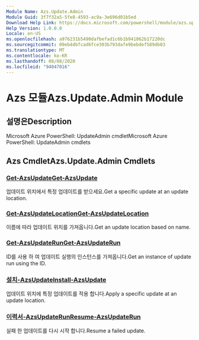 ```yaml
---
Module Name: Azs.Update.Admin
Module Guid: 3f7f32a5-5fe8-4593-ac9a-3e696d01b5ed
Download Help Link: https://docs.microsoft.com/powershell/module/azs.update.admin
Help Version: 1.0.0.0
Locale: en-US
ms.openlocfilehash: a976231b5490dafbefad1c6b1b941062b17220dc
ms.sourcegitcommit: 09eb4dbfcad6fce303b793dafe9bebdef589db03
ms.translationtype: MT
ms.contentlocale: ko-KR
ms.lasthandoff: 08/08/2020
ms.locfileid: "94047016"
---
```

# <span data-ttu-id="a179d-101">Azs 모듈</span><span class="sxs-lookup"><span data-stu-id="a179d-101">Azs.Update.Admin Module</span></span>
## <span data-ttu-id="a179d-102">설명은</span><span class="sxs-lookup"><span data-stu-id="a179d-102">Description</span></span>
<span data-ttu-id="a179d-103">Microsoft Azure PowerShell: UpdateAdmin cmdlet</span><span class="sxs-lookup"><span data-stu-id="a179d-103">Microsoft Azure PowerShell: UpdateAdmin cmdlets</span></span>

## <span data-ttu-id="a179d-104">Azs Cmdlet</span><span class="sxs-lookup"><span data-stu-id="a179d-104">Azs.Update.Admin Cmdlets</span></span>
### [<span data-ttu-id="a179d-105">Get-AzsUpdate</span><span class="sxs-lookup"><span data-stu-id="a179d-105">Get-AzsUpdate</span></span>](Get-AzsUpdate.md)
<span data-ttu-id="a179d-106">업데이트 위치에서 특정 업데이트를 받으세요.</span><span class="sxs-lookup"><span data-stu-id="a179d-106">Get a specific update at an update location.</span></span>

### [<span data-ttu-id="a179d-107">Get-AzsUpdateLocation</span><span class="sxs-lookup"><span data-stu-id="a179d-107">Get-AzsUpdateLocation</span></span>](Get-AzsUpdateLocation.md)
<span data-ttu-id="a179d-108">이름에 따라 업데이트 위치를 가져옵니다.</span><span class="sxs-lookup"><span data-stu-id="a179d-108">Get an update location based on name.</span></span>

### [<span data-ttu-id="a179d-109">Get-AzsUpdateRun</span><span class="sxs-lookup"><span data-stu-id="a179d-109">Get-AzsUpdateRun</span></span>](Get-AzsUpdateRun.md)
<span data-ttu-id="a179d-110">ID를 사용 하 여 업데이트 실행의 인스턴스를 가져옵니다.</span><span class="sxs-lookup"><span data-stu-id="a179d-110">Get an instance of update run using the ID.</span></span>

### [<span data-ttu-id="a179d-111">설치-AzsUpdate</span><span class="sxs-lookup"><span data-stu-id="a179d-111">Install-AzsUpdate</span></span>](Install-AzsUpdate.md)
<span data-ttu-id="a179d-112">업데이트 위치에 특정 업데이트를 적용 합니다.</span><span class="sxs-lookup"><span data-stu-id="a179d-112">Apply a specific update at an update location.</span></span>

### [<span data-ttu-id="a179d-113">이력서-AzsUpdateRun</span><span class="sxs-lookup"><span data-stu-id="a179d-113">Resume-AzsUpdateRun</span></span>](Resume-AzsUpdateRun.md)
<span data-ttu-id="a179d-114">실패 한 업데이트를 다시 시작 합니다.</span><span class="sxs-lookup"><span data-stu-id="a179d-114">Resume a failed update.</span></span>

